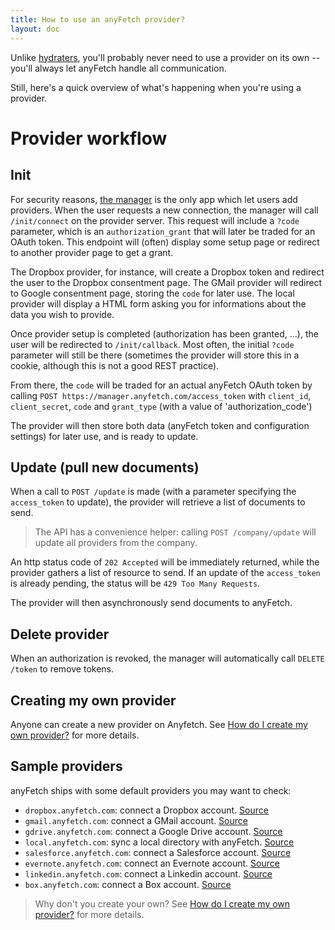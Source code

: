 ```yaml
---
title: How to use an anyFetch provider?
layout: doc
---
```


Unlike [hydraters](/guides/using/hydrater.html), you'll probably never need to use a provider on its own -- you'll always let anyFetch handle all communication.

Still, here's a quick overview of what's happening when you're using a provider.

# Provider workflow
## Init
For security reasons, [the manager](https://manager.anyfetch.com) is the only app which let users add providers. When the user requests a new connection, the manager will call `/init/connect` on the provider server. This request will include a `?code` parameter, which is an `authorization_grant` that will later be traded for an OAuth token.
This endpoint will (often) display some setup page or redirect to another provider page to get a grant.

The Dropbox provider, for instance, will create a Dropbox token and redirect the user to the Dropbox consentment page.
The GMail provider will redirect to Google consentment page, storing the `code` for later use.
The local provider will display a HTML form asking you for informations about the data you wish to provide.

Once provider setup is completed (authorization has been granted, ...), the user will be redirected to `/init/callback`. Most often, the initial `?code` parameter will still be there (sometimes the provider will store this in a cookie, although this is not a good REST practice).

From there, the `code` will be traded for an actual anyFetch OAuth token by calling `POST https://manager.anyfetch.com/access_token` with `client_id`,
`client_secret`, `code` and `grant_type` (with a value of 'authorization_code')

The provider will then store both data (anyFetch token and configuration settings) for later use, and is ready to update.

## Update (pull new documents)
When a call to `POST /update` is made (with a parameter specifying the `access_token` to update), the provider will retrieve a list of documents to send.

> The API has a convenience helper: calling `POST /company/update` will update all providers from the company.

An http status code of `202 Accepted` will be immediately returned, while the provider gathers a list of resource to send.
If an update of the `access_token` is already pending, the status will be `429 Too Many Requests`.

The provider will then asynchronously send documents to anyFetch.

## Delete provider
When an authorization is revoked, the manager will automatically call `DELETE /token` to remove tokens.

## Creating my own provider
Anyone can create a new provider on Anyfetch. See [How do I create my own provider?](/guides/creating/provider.html) for more details.

## Sample providers
anyFetch ships with some default providers you may want to check:

* `dropbox.anyfetch.com`: connect a Dropbox account. [Source](https://github.com/AnyFetch/dropbox-provider.anyfetch.com)
* `gmail.anyfetch.com`: connect a GMail account. [Source](https://github.com/AnyFetch/gmail-provider.anyfetch.com)
* `gdrive.anyfetch.com`: connect a Google Drive account. [Source](https://github.com/AnyFetch/gdrive-provider.anyfetch.com)
* `local.anyfetch.com`: sync a local directory with anyFetch. [Source](https://github.com/AnyFetch/local-provider.anyfetch.com)
* `salesforce.anyfetch.com`: connect a Salesforce account. [Source](https://github.com/AnyFetch/salesforce-provider.anyfetch.com)
* `evernote.anyfetch.com`: connect an Evernote account. [Source](https://github.com/AnyFetch/evernote-provider.anyfetch.com)
* `linkedin.anyfetch.com`: connect a Linkedin account. [Source](https://github.com/AnyFetch/linkedin-provider.anyfetch.com)
* `box.anyfetch.com`: connect a Box account. [Source](https://github.com/AnyFetch/box-provider.anyfetch.com)

> Why don't you create your own? See [How do I create my own provider?](/guides/creating/provider.html) for more details.
